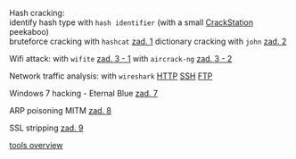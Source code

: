 Hash cracking:  
identify hash type with `hash identifier` (with a small [CrackStation](https://crackstation.net/) peekaboo)  
	bruteforce cracking with `hashcat`  [zad. 1](./zad1)
	dictionary cracking with `john`  [zad. 2](./zad2)

Wifi attack:
with `wifite`
	[zad. 3 - 1](./zad3-1)
with `aircrack-ng`
	[zad. 3 - 2](./zad3-2)

Network traffic analysis:
with `wireshark`
	[HTTP](./zad4)
	[SSH](./zad5)
	[FTP](./zad6)

Windows 7 hacking - Eternal Blue
	[zad. 7](./zad7)

ARP poisoning MITM
	[zad. 8](./zad8)

SSL stripping
	[zad. 9](./zad9)

[tools overview](./tools)

